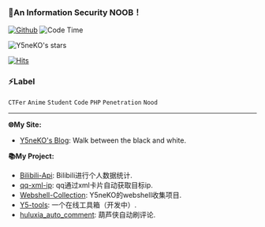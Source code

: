 ### 📝An Information Security NOOB！ 

[![Github](https://img.shields.io/github/followers/Y5neKO?label=Follow&style=social)](https://github.com/Y5neKO)
![Code Time](https://img.shields.io/endpoint?style=social&url=https://codetime-api.datreks.com/badge/1280?logoColor=dark%26project=%26recentMS=0%26showProject=true)

![Y5neKO's stars](https://github-readme-stats-89dq8p8qw.vercel.app/api?username=Y5neKO&show_icons=true&count_private=true&line_height=33.7&theme=tokyonight )

[![Hits](https://hits.seeyoufarm.com/api/count/incr/badge.svg?url=https%3A%2F%2Fgithub.com%2FY5neKO%2FY5neKO&count_bg=%233D91C8&title_bg=%23555555&icon=github.svg&icon_color=%23E7E7E7&title=Views&edge_flat=false)](https://hits.seeyoufarm.com)

### ⚡Label

`CTFer` `Anime` `Student` `Code` `PHP` `Penetration` `Nood`

---

**🌐My Site:** 
- [Y5neKO's Blog](https://blog.ysneko.com/): Walk between the black and white.

**📚My Project:**
- [Bilibili-Api](https://github.com/Y5neKO/Bilibili-Api):  Bilibili进行个人数据统计.
- [qq-xml-ip](https://github.com/Y5neKO/qq-xml-ip):  qq通过xml卡片自动获取目标ip.
- [Webshell-Collection](https://github.com/Y5neKO/Webshell-Collection):  Y5neKO的webshell收集项目.
- [Y5-tools](https://github.com/Y5neKO/Y5-tools):  一个在线工具箱（开发中）.
- [huluxia_auto_comment](https://github.com/Y5neKO/huluxia_auto_comment):  葫芦侠自动刷评论.
